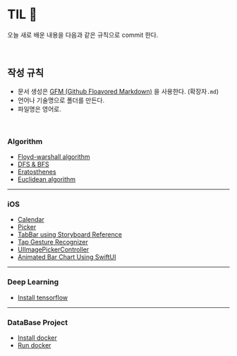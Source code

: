 # TIL 📝
오늘 새로 배운 내용을 다음과 같은 규칙으로 commit 한다.

<br/>

## 작성 규칙
- 문서 생성은 [GFM (Github Floavored Markdown)](https://help.github.com/en/github/writing-on-github) 을 사용한다. (확장자```.md```)
- 언어나 기술명으로 폴더를 만든다.
- 파일명은 영어로.

<br/>



### Algorithm
- [Floyd-warshall algorithm](https://github.com/ChoiEunji0114/TIL/blob/master/algorithm/floyd-warshall.md)
- [DFS & BFS](https://github.com/ChoiEunji0114/TIL/blob/master/algorithm/DFS_and_BFS.md)
- [Eratosthenes](https://github.com/ChoiEunji0114/TIL/blob/master/algorithm/erathosthenes.md)
- [Euclidean algorithm](https://github.com/ChoiEunji0114/TIL/blob/master/algorithm/Euclidean_algorithm.md)

---

### iOS
- [Calendar](https://github.com/ChoiEunji0114/TIL/blob/master/iOS/calendar.md)
- [Picker](https://github.com/ChoiEunji0114/TIL/blob/master/iOS/picker.md)
- [TabBar using Storyboard Reference](https://github.com/ChoiEunji0114/TIL/blob/master/iOS/StoryboardReference.md)
- [Tap Gesture Recognizer](https://github.com/ChoiEunji0114/TIL/blob/master/iOS/tapGestureRecognizer.md)
- [UIImagePickerController](https://github.com/ChoiEunji0114/TIL/blob/master/iOS/UIImagePickerController.md)
- [Animated Bar Chart Using SwiftUI](https://github.com/ChoiEunji0114/TIL/blob/master/iOS/animated_bar_chart_using_swiftUI.md)

---

### Deep Learning
- [Install tensorflow](https://github.com/ChoiEunji0114/TIL/blob/master/DeepLearning/install_tensorflow.md)

---

### DataBase Project 

- [Install docker](https://github.com/ChoiEunji0114/TIL/blob/master/DatabaseProject/01_install_docker.md)
- [Run docker](https://github.com/ChoiEunji0114/TIL/blob/master/DatabaseProject/02_run_docker.md)
